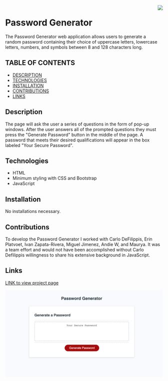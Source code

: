 <img src="https://img.shields.io/badge/License-Unlicensed-blue.svg" align="right"/>

# Password Generator

The Password Generator web application allows users to generate a random password containing their choice of uppercase letters, lowercase letters, numbers, and symbols between 8 and 128 characters long. 

## TABLE OF CONTENTS
- [DESCRIPTION](#Description)  
- [TECHNOLOGIES](#Technologies)  
- [INSTALLATION](#Installation)   
- [CONTRIBUTIONS](#Contributions)
- [LINKS](#Links)  

## Description 

The page will ask the user a series of questions in the form of pop-up windows.  After the user answers all of the prompted questions they must press the "Generate Password" button in the middle of the page.  A password that meets their desired qualifications will appear in the box labeled "Your Secure Password".

## Technologies

- HTML
- Minimum styling with CSS and Bootstrap
- JavaScript

## Installation

No installations necessary.

## Contributions

To develop the Password Generator I worked with Carlo DeFilippis, Erin Platvoet, Ivan Zapata-Rivera, Miguel Jimenez, Andie W, and Maurya.  It was a team effort and would not have been accomplished without Carlo Defilippis willingness to share his extensive background in JavaScript.

## Links

<a href="https://kmvanneste.github.io/Password_Generator/" target="_blank">LINK to view project page</a>

![image](./assets/screenshot.png)





